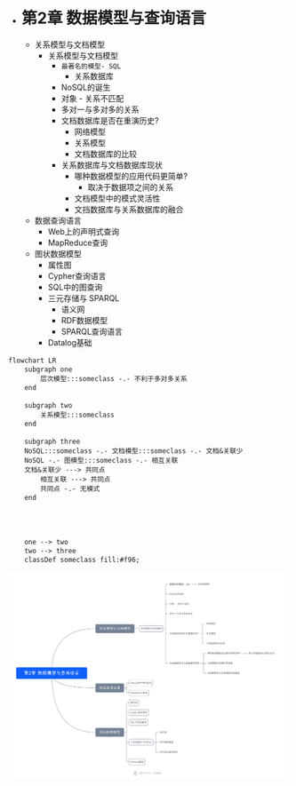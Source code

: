 - # 第2章 数据模型与查询语言
  * 关系模型与文档模型
  	- 关系模型与文档模型
  		- ```最著名的模型- SQL```
  			- 关系数据库
  		- NoSQL的诞生
  		- 对象 -  关系不匹配
  		- 多对一与多对多的关系
  		- 文档数据库是否在重演历史?
  			- 网络模型
  			- 关系模型
  			- 文档数据库的比较
  		- 关系数据库与文档数据库现状
  			- 哪种数据模型的应用代码更简单?
  				- 取决于数据项之间的关系
  			- 文档模型中的模式灵活性
  			- 文挡数据库与关系数据库的融合
  - 数据查询语言
  	- Web上的声明式查询
  	- MapReduce查询
  - 图状数据模型
  	- 属性图
  	- Cypher查询语言
  	- SQL中的图查询
  	- 三元存储与 SPARQL
  		- 语义网
  		- RDF数据模型
  		- SPARQL查询语言
  	- Datalog基础



```mermaid
flowchart LR
    subgraph one
        层次模型:::someclass -.- 不利于多对多关系
    end
    
    subgraph two
        关系模型:::someclass
    end

    subgraph three
    NoSQL:::someclass -.- 文档模型:::someclass -.- 文档&关联少
    NoSQL -.- 图模型:::someclass -.- 相互关联
    文档&关联少 ---> 共同点
		相互关联 ---> 共同点
		共同点 -.- 无模式
    end
		
		
		
		
    one --> two
    two --> three
    classDef someclass fill:#f96;
```



![图片](https://github.com/ywjpanda/Designing-Data-intensive-Applications/blob/main/pic/ch2.jpeg?raw=true)
